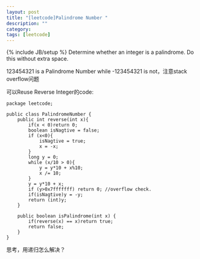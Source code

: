 ```yaml
---
layout: post
title: "[leetcode]Palindrome Number "
description: ""
category: 
tags: [leetcode]
---
```

{% include JB/setup %}
Determine whether an integer is a palindrome. Do this without extra space.

123454321 is a Palindrome Number while -123454321 is not，注意stack overflow问题

可以Reuse Reverse Integer的code:

	package leetcode;
	
	public class PalindromeNumber {
	    public int reverse(int x){
	        if(x < 0)return 0;
	        boolean isNagtive = false;
	        if (x<0){
	            isNagtive = true;
	            x = -x;
	        }
	        long y = 0;
	        while (x/10 > 0){
	            y = y*10 + x%10;
	            x /= 10;
	        }
	        y = y*10 + x;
	        if (y>0x7fffffff) return 0; //overflow check.
	        if(isNagtive)y = -y;
	        return (int)y;
	    }
	
	    public boolean isPalindrome(int x) {
	        if(reverse(x) == x)return true;
	        return false;
	    }
	}
	
思考，用递归怎么解决？